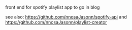 front end for spotify playlist app to go in blog

see also: https://github.com/nnosaJasonn/spotify-api and https://github.com/nnosaJasonn/playlist-creator
